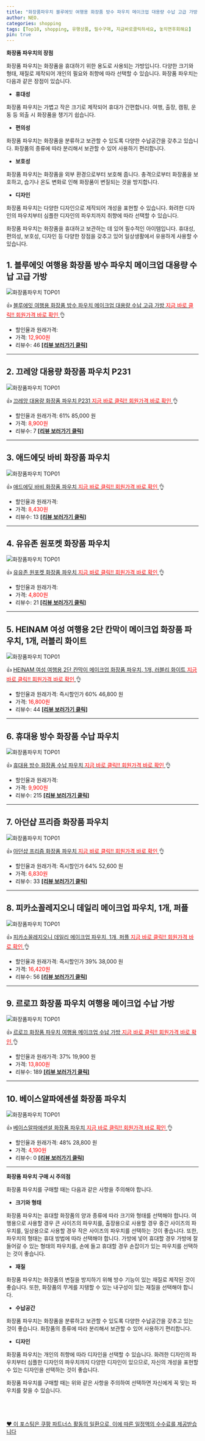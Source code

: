 ```yaml
---
title: "화장품파우치 블루에잇 여행용 화장품 방수 파우치 메이크업 대용량 수납 고급 가방 필수 필요 추천 제품 비교 최저 가격 비교 장점 구매 후기 구매평"
author: NEO.
categories: shopping
tags: [Top10, shopping, 유행상품, 필수구매, 지금바로클릭하세요, 놓치면후회해요]
pin: true
---
```

**화장품 파우치의 장점**

화장품 파우치는 화장품을 휴대하기 위한 용도로 사용되는 가방입니다. 다양한 크기와 형태, 재질로 제작되어 개인의 필요와 취향에 따라 선택할 수 있습니다. 화장품 파우치는 다음과 같은 장점이 있습니다.

* **휴대성**

화장품 파우치는 가볍고 작은 크기로 제작되어 휴대가 간편합니다. 여행, 출장, 캠핑, 운동 등 외출 시 화장품을 챙기기 쉽습니다.

* **편의성**

화장품 파우치는 화장품을 분류하고 보관할 수 있도록 다양한 수납공간을 갖추고 있습니다. 화장품의 종류에 따라 분리해서 보관할 수 있어 사용하기 편리합니다.

* **보호성**

화장품 파우치는 화장품을 외부 환경으로부터 보호해 줍니다. 충격으로부터 화장품을 보호하고, 습기나 온도 변화로 인해 화장품이 변질되는 것을 방지합니다.

* **디자인**

화장품 파우치는 다양한 디자인으로 제작되어 개성을 표현할 수 있습니다. 화려한 디자인의 파우치부터 심플한 디자인의 파우치까지 취향에 따라 선택할 수 있습니다.

화장품 파우치는 화장품을 휴대하고 보관하는 데 있어 필수적인 아이템입니다. 휴대성, 편의성, 보호성, 디자인 등 다양한 장점을 갖추고 있어 일상생활에서 유용하게 사용할 수 있습니다.

   

## 1. 블루에잇 여행용 화장품 방수 파우치 메이크업 대용량 수납 고급 가방

![화장품파우치 TOP01](https://thumbnail6.coupangcdn.com/thumbnails/remote/490x490ex/image/vendor_inventory/718d/3ecfbe14b8fe9d7ccb85cf75482d5903d32124bf10dc6315c1b245ec937f.png)


👍 [블루에잇 여행용 화장품 방수 파우치 메이크업 대용량 수납 고급 가방 <font color=red> 지금 바로 클릭!! 회원가격 바로 확인 </font> ](https://link.coupang.com/re/AFFSDP?lptag=AF3617701&subid=GithubCoopas&pageKey=7486130888&traceid=V0-153&itemId=19566131227&vendorItemId=86798563818) 👌 


- 할인율과 원래가격: 
- 가격: <span style='color:red'>12,900원</span>
- 리뷰수: 46  [**[리뷰 보러가기 클릭]**](https://link.coupang.com/re/AFFSDP?lptag=AF3617701&subid=GithubCoopas&pageKey=7486130888&traceid=V0-153&itemId=19566131227&vendorItemId=86798563818)

---


   

## 2. 끄레앙 대용량 화장품 파우치 P231

![화장품파우치 TOP01](https://thumbnail10.coupangcdn.com/thumbnails/remote/490x490ex/image/retail/images/8339493229067968-2b69fb81-2f08-439b-acc7-5a738163c4b4.jpg)


👍 [끄레앙 대용량 화장품 파우치 P231 <font color=red> 지금 바로 클릭!! 회원가격 바로 확인 </font> ](https://link.coupang.com/re/AFFSDP?lptag=AF3617701&subid=GithubCoopas&pageKey=7201569045&traceid=V0-153&itemId=18204696347&vendorItemId=85353037235) 👌 


- 할인율과 원래가격: 61%  85,000   원
- 가격: <span style='color:red'>8,900원</span>
- 리뷰수: 7  [**[리뷰 보러가기 클릭]**](https://link.coupang.com/re/AFFSDP?lptag=AF3617701&subid=GithubCoopas&pageKey=7201569045&traceid=V0-153&itemId=18204696347&vendorItemId=85353037235)

---


   

## 3. 애드에딧 바비 화장품 파우치

![화장품파우치 TOP01](https://thumbnail8.coupangcdn.com/thumbnails/remote/490x490ex/image/retail/images/707184001231184-7f25b8dd-cb35-4dd7-acec-dadc5801b01b.jpg)


👍 [애드에딧 바비 화장품 파우치 <font color=red> 지금 바로 클릭!! 회원가격 바로 확인 </font> ](https://link.coupang.com/re/AFFSDP?lptag=AF3617701&subid=GithubCoopas&pageKey=56400188&traceid=V0-153&itemId=195210903&vendorItemId=5510315587) 👌 


- 할인율과 원래가격: 
- 가격: <span style='color:red'>8,430원</span>
- 리뷰수: 13  [**[리뷰 보러가기 클릭]**](https://link.coupang.com/re/AFFSDP?lptag=AF3617701&subid=GithubCoopas&pageKey=56400188&traceid=V0-153&itemId=195210903&vendorItemId=5510315587)

---


   

## 4. 유유존 원포켓 화장품 파우치

![화장품파우치 TOP01](https://thumbnail10.coupangcdn.com/thumbnails/remote/490x490ex/image/retail/images/2021/06/10/11/7/efe64a4d-60ca-4aae-8a2e-fdda4b20a302.jpg)


👍 [유유존 원포켓 화장품 파우치 <font color=red> 지금 바로 클릭!! 회원가격 바로 확인 </font> ](https://link.coupang.com/re/AFFSDP?lptag=AF3617701&subid=GithubCoopas&pageKey=5653458613&traceid=V0-153&itemId=9258545000&vendorItemId=76544130815) 👌 


- 할인율과 원래가격: 
- 가격: <span style='color:red'>4,800원</span>
- 리뷰수: 21  [**[리뷰 보러가기 클릭]**](https://link.coupang.com/re/AFFSDP?lptag=AF3617701&subid=GithubCoopas&pageKey=5653458613&traceid=V0-153&itemId=9258545000&vendorItemId=76544130815)

---


   

## 5. HEINAM 여성 여행용 2단 칸막이 메이크업 화장품 파우치, 1개, 러블리 화이트

![화장품파우치 TOP01](https://thumbnail9.coupangcdn.com/thumbnails/remote/490x490ex/image/vendor_inventory/85b3/28e6213c420f5c2e998345d2e4462d201a96e8cbfc1a08ded1b7e1c3c434.png)


👍 [HEINAM 여성 여행용 2단 칸막이 메이크업 화장품 파우치, 1개, 러블리 화이트 <font color=red> 지금 바로 클릭!! 회원가격 바로 확인 </font> ](https://link.coupang.com/re/AFFSDP?lptag=AF3617701&subid=GithubCoopas&pageKey=7670273328&traceid=V0-153&itemId=20459385846&vendorItemId=87539234892) 👌 


- 할인율과 원래가격: 즉시할인가 60%  46,800   원
- 가격: <span style='color:red'>16,800원</span>
- 리뷰수: 44  [**[리뷰 보러가기 클릭]**](https://link.coupang.com/re/AFFSDP?lptag=AF3617701&subid=GithubCoopas&pageKey=7670273328&traceid=V0-153&itemId=20459385846&vendorItemId=87539234892)

---


   

## 6. 휴대용 방수 화장품 수납 파우치

![화장품파우치 TOP01](https://thumbnail9.coupangcdn.com/thumbnails/remote/490x490ex/image/vendor_inventory/7291/cdc8427ed09cef474fcb62a907dd872887ed0eb2100481079ed87b93ac9a.jpg)


👍 [휴대용 방수 화장품 수납 파우치 <font color=red> 지금 바로 클릭!! 회원가격 바로 확인 </font> ](https://link.coupang.com/re/AFFSDP?lptag=AF3617701&subid=GithubCoopas&pageKey=7621546708&traceid=V0-153&itemId=20207700229&vendorItemId=86822830189) 👌 


- 할인율과 원래가격: 
- 가격: <span style='color:red'>9,900원</span>
- 리뷰수: 215  [**[리뷰 보러가기 클릭]**](https://link.coupang.com/re/AFFSDP?lptag=AF3617701&subid=GithubCoopas&pageKey=7621546708&traceid=V0-153&itemId=20207700229&vendorItemId=86822830189)

---


   

## 7. 아던샵 프리즘 화장품 파우치

![화장품파우치 TOP01](https://thumbnail6.coupangcdn.com/thumbnails/remote/490x490ex/image/retail/images/2020/03/19/18/6/67f59a69-2405-439a-922f-1912ca1dedc2.jpg)


👍 [아던샵 프리즘 화장품 파우치 <font color=red> 지금 바로 클릭!! 회원가격 바로 확인 </font> ](https://link.coupang.com/re/AFFSDP?lptag=AF3617701&subid=GithubCoopas&pageKey=1380959098&traceid=V0-153&itemId=2415365823&vendorItemId=70409706981) 👌 


- 할인율과 원래가격: 즉시할인가 64%  52,600   원
- 가격: <span style='color:red'>6,830원</span>
- 리뷰수: 33  [**[리뷰 보러가기 클릭]**](https://link.coupang.com/re/AFFSDP?lptag=AF3617701&subid=GithubCoopas&pageKey=1380959098&traceid=V0-153&itemId=2415365823&vendorItemId=70409706981)

---


   

## 8. 피카소꼴레지오니 데일리 메이크업 파우치, 1개, 퍼플

![화장품파우치 TOP01](https://thumbnail7.coupangcdn.com/thumbnails/remote/490x490ex/image/retail/images/2172595038496549-c39ca926-8bc4-460d-88b3-269aa92d5268.jpg)


👍 [피카소꼴레지오니 데일리 메이크업 파우치, 1개, 퍼플 <font color=red> 지금 바로 클릭!! 회원가격 바로 확인 </font> ](https://link.coupang.com/re/AFFSDP?lptag=AF3617701&subid=GithubCoopas&pageKey=6776414252&traceid=V0-153&itemId=15923828501&vendorItemId=83131074929) 👌 


- 할인율과 원래가격: 즉시할인가 39%  38,000   원
- 가격: <span style='color:red'>16,420원</span>
- 리뷰수: 56  [**[리뷰 보러가기 클릭]**](https://link.coupang.com/re/AFFSDP?lptag=AF3617701&subid=GithubCoopas&pageKey=6776414252&traceid=V0-153&itemId=15923828501&vendorItemId=83131074929)

---


   

## 9. 르로끄 화장품 파우치 여행용 메이크업 수납 가방

![화장품파우치 TOP01](https://thumbnail7.coupangcdn.com/thumbnails/remote/490x490ex/image/vendor_inventory/fb6d/a9fa1d1954770b29653d9d7329c2d207443a4108263bdb2a562e3627ede7.jpg)


👍 [르로끄 화장품 파우치 여행용 메이크업 수납 가방 <font color=red> 지금 바로 클릭!! 회원가격 바로 확인 </font> ](https://link.coupang.com/re/AFFSDP?lptag=AF3617701&subid=GithubCoopas&pageKey=7579237031&traceid=V0-153&itemId=20004057313&vendorItemId=87101111345) 👌 


- 할인율과 원래가격: 37%  19,900   원
- 가격: <span style='color:red'>13,800원</span>
- 리뷰수: 189  [**[리뷰 보러가기 클릭]**](https://link.coupang.com/re/AFFSDP?lptag=AF3617701&subid=GithubCoopas&pageKey=7579237031&traceid=V0-153&itemId=20004057313&vendorItemId=87101111345)

---


   

## 10. 베이스알파에센셜 화장품 파우치

![화장품파우치 TOP01](https://thumbnail10.coupangcdn.com/thumbnails/remote/490x490ex/image/retail/images/1174036266409384-a4a733cb-171e-482c-8517-d46fb8ed21b1.jpg)


👍 [베이스알파에센셜 화장품 파우치 <font color=red> 지금 바로 클릭!! 회원가격 바로 확인 </font> ](https://link.coupang.com/re/AFFSDP?lptag=AF3617701&subid=GithubCoopas&pageKey=7476144070&traceid=V0-153&itemId=19518108038&vendorItemId=86626802346) 👌 


- 할인율과 원래가격: 48%  28,800   원
- 가격: <span style='color:red'>4,190원</span>
- 리뷰수: 0  [**[리뷰 보러가기 클릭]**](https://link.coupang.com/re/AFFSDP?lptag=AF3617701&subid=GithubCoopas&pageKey=7476144070&traceid=V0-153&itemId=19518108038&vendorItemId=86626802346)

---
**화장품 파우치 구매 시 주의점**

화장품 파우치를 구매할 때는 다음과 같은 사항을 주의해야 합니다.

* **크기와 형태**

화장품 파우치는 휴대할 화장품의 양과 종류에 따라 크기와 형태를 선택해야 합니다. 여행용으로 사용할 경우 큰 사이즈의 파우치를, 출장용으로 사용할 경우 중간 사이즈의 파우치를, 일상용으로 사용할 경우 작은 사이즈의 파우치를 선택하는 것이 좋습니다. 또한, 파우치의 형태는 휴대 방법에 따라 선택해야 합니다. 가방에 넣어 휴대할 경우 가방에 잘 들어갈 수 있는 형태의 파우치를, 손에 들고 휴대할 경우 손잡이가 있는 파우치를 선택하는 것이 좋습니다.

* **재질**

화장품 파우치는 화장품의 변질을 방지하기 위해 방수 기능이 있는 재질로 제작된 것이 좋습니다. 또한, 화장품의 무게를 지탱할 수 있는 내구성이 있는 재질을 선택해야 합니다.

* **수납공간**

화장품 파우치는 화장품을 분류하고 보관할 수 있도록 다양한 수납공간을 갖추고 있는 것이 좋습니다. 화장품의 종류에 따라 분리해서 보관할 수 있어 사용하기 편리합니다.

* **디자인**

화장품 파우치는 개인의 취향에 따라 디자인을 선택할 수 있습니다. 화려한 디자인의 파우치부터 심플한 디자인의 파우치까지 다양한 디자인이 있으므로, 자신의 개성을 표현할 수 있는 디자인을 선택하는 것이 좋습니다.

화장품 파우치를 구매할 때는 위와 같은 사항을 주의하여 선택하면 자신에게 꼭 맞는 파우치를 찾을 수 있습니다.<br><br><br><br><br> [ ❤  이 포스팅은 쿠팡 파트너스 활동의 일환으로, 이에 따른 일정액의 수수료를 제공받습니다](https://link.coupang.com/a/bcEFyh)